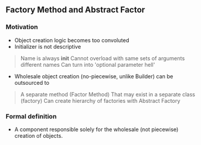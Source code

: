 ## Factory Method and Abstract Factor

### Motivation
- Object creation logic becomes too convoluted
- Initializer is not descriptive
> Name is always __init__
> Cannot overload with same sets of arguments different names
> Can turn into 'optional parameter hell'

- Wholesale object creation (no-piecewise, unlike Builder) can be outsourced to
> A separate method (Factor Method)
> That may exist in a separate class (factory)
> Can create hierarchy of factories with Abstract Factory


### Formal definition
- A component responsible solely for the wholesale (not piecewise) creation of objects.